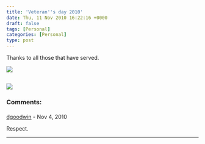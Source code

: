 ```yaml
---
title: 'Veteran''s day 2010'
date: Thu, 11 Nov 2010 16:22:16 +0000
draft: false
tags: [Personal]
categories: [Personal]
type: post
---
```


Thanks to all those that have served.

![](http://www.groceryshopforfree.com/wp-content/uploads/2009/11/Veterans-day.jpg)

![](http://mypetjawa.mu.nu/archives/salute1.jpg)
---
### Comments:
#### 
[dgoodwin]( "dgoodwin@rm-rf.ca") - <time datetime="2010-11-11 12:53:58">Nov 4, 2010</time>

Respect.
<hr />
